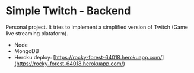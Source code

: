 # Simple Twitch - Backend

Personal project. It tries to implement a simplified version of Twitch (Game live streaming plataform).

* Node
* MongoDB
* Heroku deploy: [https://rocky-forest-64018.herokuapp.com/](https://rocky-forest-64018.herokuapp.com/)